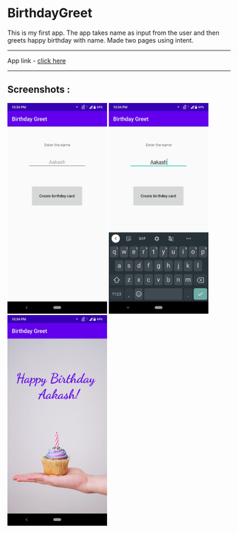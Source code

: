 # BirthdayGreet

This is my first app. The app takes name as input from the user and then greets happy birthday with name. Made two pages using intent.

---

App link - [click here](https://drive.google.com/file/d/1emKxMnFMkUzZVRtNOVDQHeavDLsOOyOX/view?usp=sharing)

---

## Screenshots :

<img src="screenshots/BirthdayGreet_Page_1.jpeg" width="225">
<img src="screenshots/BirthdayGreet_Page_1.5.jpeg" width="225">
<img src="screenshots/BirthdayGreet_Page_2.jpeg" width="225">
